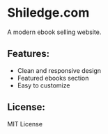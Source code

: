 # Shiledge.com
A modern ebook selling website.

## Features:
- Clean and responsive design
- Featured ebooks section
- Easy to customize

## License:
MIT License

